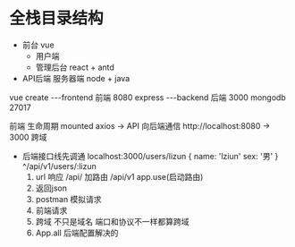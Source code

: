 # 全栈目录结构
  - 前台 vue
    - 用户端
    - 管理后台 react + antd
  - API后端 服务器端 node + java

  vue create ---frontend 前端
  8080
  express ---backend 后端 3000
  mongodb 27017

  前端 生命周期 mounted
  axios
  -> API 向后端通信
  http://localhost:8080 -> 3000 跨域
  
  - 后端接口线先调通
    localhost:3000/users/lizun
    {
      name: 'lziun'
      sex: '男'
    }
    ^/api/v1/users/:lizun
    1. url 响应 /api/
    加路由 /api/v1
    app.use(启动路由)
    2. 返回json
    3. postman 模拟请求
    4. 前端请求
    5. 跨域 不只是域名  端口和协议不一样都算跨域
    6. App.all 后端配置解决的
